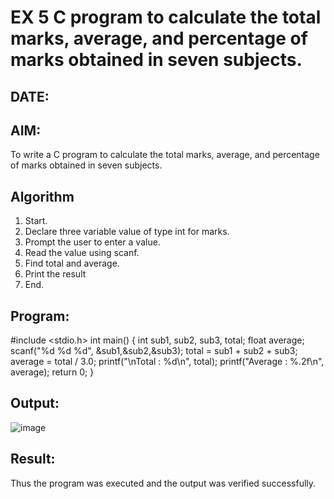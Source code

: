 # EX 5 C program to calculate the total marks, average, and percentage of marks obtained in seven subjects.
## DATE: 
## AIM:
To write a C program to calculate the total marks, average, and percentage of marks obtained in seven subjects.

## Algorithm
1. Start.
2. Declare three variable value of type int for marks.
3. Prompt the user to enter a value.
4. Read the value using scanf.
5. Find total and average.
6. Print the result
7. End.
   
## Program:
#include <stdio.h>
int main() {
 int sub1, sub2, sub3, total;
 float average;
 scanf("%d %d %d", &sub1,&sub2,&sub3);
 total = sub1 + sub2 + sub3;
 average = total / 3.0;
 printf("\nTotal : %d\n", total);
 printf("Average : %.2f\n", average);
 return 0;
}


## Output:
![image](https://github.com/user-attachments/assets/1baf9744-c717-4f59-95e4-93f93ce680ee)



## Result:
Thus the program was executed and the output was verified successfully.
